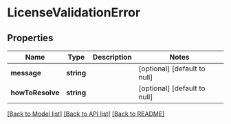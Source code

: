 # LicenseValidationError

## Properties
Name | Type | Description | Notes
------------ | ------------- | ------------- | -------------
**message** | **string** |  | [optional] [default to null]
**howToResolve** | **string** |  | [optional] [default to null]

[[Back to Model list]](../README.md#documentation-for-models) [[Back to API list]](../README.md#documentation-for-api-endpoints) [[Back to README]](../README.md)


